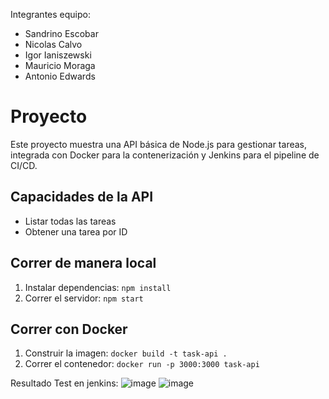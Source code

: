 Integrantes equipo:
- Sandrino Escobar
- Nicolas Calvo
- Igor Ianiszewski
- Mauricio Moraga
- Antonio Edwards

# Proyecto

Este proyecto muestra una API básica de Node.js para gestionar tareas, integrada con Docker para la contenerización y Jenkins para el pipeline de CI/CD.

## Capacidades de la API

- Listar todas las tareas
- Obtener una tarea por ID

## Correr de manera local

1. Instalar dependencias: `npm install`  
2. Correr el servidor: `npm start`

## Correr con Docker

1. Construir la imagen: `docker build -t task-api .`  
2. Correr el contenedor: `docker run -p 3000:3000 task-api`

Resultado Test en jenkins:
![image](https://github.com/user-attachments/assets/c0f77979-2d3e-4f14-a48f-1251445274cd)
![image](https://github.com/user-attachments/assets/41c0cf3d-fbfc-44c2-ba02-e1ac97d1b746)

